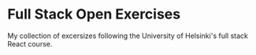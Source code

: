 ﻿# Full Stack Open Exercises

My collection of excersizes following the University of Helsinki's full stack React course.

